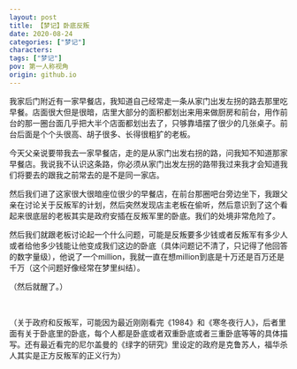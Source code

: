 ```yaml
---
layout: post
title: 【梦记】卧底反叛
date: 2020-08-24
categories: ["梦记"]
characters: 
tags: ["梦记"]
pov: 第一人称视角
origin: github.io
---
```


我家后门附近有一家早餐店，我知道自己经常走一条从家门出发左拐的路去那里吃早餐。店面很大但是很暗，店里大部分的面积都划出来用来做厨房和前台，用作前台的那一圈台面几乎把大半个店面都划出去了，只够靠墙摆了很少的几张桌子。前台后面是个个头很高、胡子很多、长得很粗犷的老板。

今天父亲说要带我去一家早餐店，走的是从家门出发右拐的路，问我知不知道那家早餐店。我说我不认识这条路，你必须从家门出发左拐的路带我过来我才会知道我们将要去的跟我之前常去的是不是同一家店。

然后我们进了这家很大很暗座位很少的早餐店，在前台那圈吧台旁边坐下，我跟父亲在讨论关于反叛军的计划，然后突然发现店主老板在偷听，然后意识到了这个看起来很底层的老板其实是政府安插在反叛军里的卧底。我们的处境非常危险了。

然后我们就跟老板讨论起一个什么问题，可能是反叛要多少钱或者反叛军有多少人或者给他多少钱能让他变成我们这边的卧底（具体问题记不清了，只记得了他回答的数字量级），他说了一个million，我就一直在想million到底是十万还是百万还是千万（这个问题好像经常在梦里纠结）。

（然后就醒了。）

<br>

（关于政府和反叛军，可能因为最近刚刚看完《1984》和《寒冬夜行人》，后者里面有关于卧底里的卧底，每个人都是卧底或者双重卧底或者三重卧底等等的具体描写。还有最近看完的尼尔盖曼的《绿字的研究》里设定的政府是克鲁苏人，福华杀人其实是正方反叛军的正义行为）